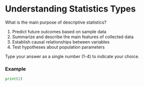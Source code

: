 # Understanding Statistics Types

What is the main purpose of descriptive statistics?

1. Predict future outcomes based on sample data
2. Summarize and describe the main features of collected data
3. Establish causal relationships between variables
4. Test hypotheses about population parameters

Type your answer as a single number (1-4) to indicate your choice.

### Example

```python
print(2)
```